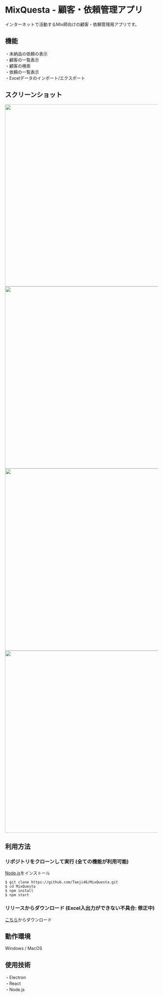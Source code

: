 # MixQuesta - 顧客・依頼管理アプリ
インターネットで活動するMix師向けの顧客・依頼管理用アプリです。

## 機能
・未納品の依頼の表示  
・顧客の一覧表示  
・顧客の検索  
・依頼の一覧表示   
・Excelデータのインポート/エクスポート

## スクリーンショット
<img src="https://github.com/Taeji46/MixQuesta/assets/107469797/6fa2813a-ef65-4dfc-ad37-ed5ee4b1f544" width="600px">
<img src="https://github.com/Taeji46/MixQuesta/assets/107469797/f2d30e35-e4e5-45ba-8d6d-04942468d253" width="600px">
<img src="https://github.com/Taeji46/MixQuesta/assets/107469797/dcf576bf-45fe-47c8-9d5c-1ead8379821f" width="600px">
<img src="https://github.com/Taeji46/MixQuesta/assets/107469797/3c1278de-ac8f-4634-98fc-a38743e59720" width="600px">

## 利用方法

### リポジトリをクローンして実行 (全ての機能が利用可能)
[Node.js](https://nodejs.org/en/download)をインストール
```
$ git clone https://github.com/Taeji46/MixQuesta.git
$ cd MixQuesta
$ npm install
$ npm start
```
### リリースからダウンロード (Excel入出力ができない不具合: 修正中)  
[こちら](https://github.com/Taeji46/MixQuesta/releases/tag/v1.0)からダウンロード

## 動作環境
Windows / MacOS

## 使用技術
・Electron  
・React  
・Node.js
